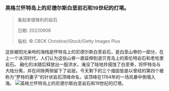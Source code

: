 ### 英格兰怀特岛上的尼德尔斯白垩岩石和19世纪的灯塔。
> 看起来很锋利的岩石> > 日期: 20220906> > 版权: © CBCK Christine/iStock/Getty Images Plus
   
 这些被阳光亲吻的海栈是怀特岛上的尼德尔斯白垩岩石，是白垩山脊的一部分，在上一个冰河时代，人们认为这些山脊一直延伸到波贝克岛上的索伦特岩石和老哈里岩石。 融化的冰随后释放出一股洪水，淹没了陆地并侵蚀了白垩脊，将怀特岛与大陆分离，并在间隙两侧留下了岩层。今天剩下的三个烟囱皆是以曾经的第四个被称为“罗特的妻子”的针状岩石顶峰命名，该顶峰在1764年的一场风暴中倒塌入海。
![英格兰怀特岛上的尼德尔斯白垩岩石和19世纪的灯塔。](https://s.cn.bing.net/th?id=OHR.TheNeedles_ZH-CN6578835963_1920x1080.jpg&rf=LaDigue_1920x1080.jpg)
